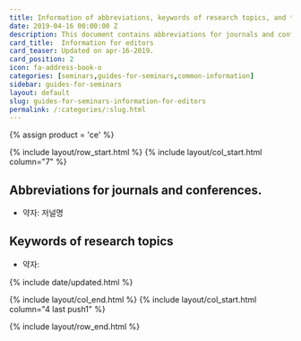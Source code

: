 ```yaml
---
title: Information of abbreviations, keywords of research topics, and tags for editors.
date: 2019-04-16 00:00:00 Z
description: This document contains abbreviations for journals and conferences and keywords related to research topics.
card_title:  Information for editors
card_teaser: Updated on apr-16-2019.
card_position: 2
icon: fa-address-book-o
categories: [seminars,guides-for-seminars,common-information]
sidebar: guides-for-seminars
layout: default
slug: guides-for-seminars-information-for-editors
permalink: /:categories/:slug.html
---
```


{% assign product = 'ce' %}

{% include layout/row_start.html %}
{% include layout/col_start.html column="7" %}

## Abbreviations for journals and conferences.
+ 약자: 저널명

## Keywords of research topics
+ 약자: 


{% include date/updated.html %}

{% include layout/col_end.html %}
{% include layout/col_start.html column="4 last push1" %}

{% include layout/row_end.html %}

